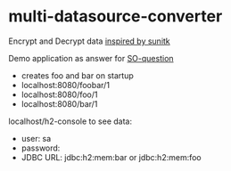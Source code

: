 # multi-datasource-converter

Encrypt and Decrypt data [inspired by sunitk](https://github.com/sunitk/generic-jpa-converter-encrypt-decrypt)

Demo application as answer for [SO-question](https://stackoverflow.com/questions/63345837/not-getting-value-from-property-inside-attributeconverter-when-using-multiple-da)

 - creates foo and bar on startup
 - localhost:8080/foobar/1
 - localhost:8080/foo/1
 - localhost:8080/bar/1
 
 localhost/h2-console to see data:
 - user: sa
 - password:
 - JDBC URL: jdbc:h2:mem:bar or jdbc:h2:mem:foo
